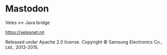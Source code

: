 # Mastodon
Veles <-> Java bridge

https://velesnet.ml

Released under Apache 2.0 license. Copyright © Samsung Electronics Co., Ltd., 2013-2015.
